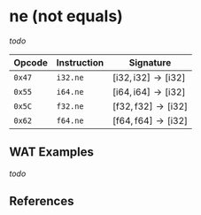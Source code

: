 
# ne (not equals)

_todo_



| Opcode | Instruction | Signature |
|--------|-------------|-----------|
| `0x47` | `i32.ne`    | $[ \text{i32}, \text{i32} ] \to [ \text{i32} ]$ |
| `0x55` | `i64.ne`    | $[ \text{i64}, \text{i64} ] \to [ \text{i32} ]$ |
| `0x5C` | `f32.ne`    | $[ \text{f32}, \text{f32} ] \to [ \text{i32} ]$ |
| `0x62` | `f64.ne`    | $[ \text{f64}, \text{f64} ] \to [ \text{i32} ]$ |



## WAT Examples

_todo_


## References

[^§2.4.1]: _WebAssembly Core Specification: Numeric Instructions_ - <https://webassembly.github.io/spec/core/bikeshed/#numeric-instructions%E2%91%A0>

